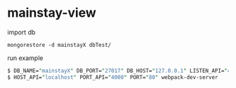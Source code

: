 # mainstay-view

import db
```
mongorestore -d mainstayX dbTest/
```

run example
```perl
$ DB_NAME="mainstayX" DB_PORT="27017" DB_HOST="127.0.0.1" LISTEN_API="4000" node ./src/app.js
$ HOST_API="localhost" PORT_API="4000" PORT="80" webpack-dev-server
```
